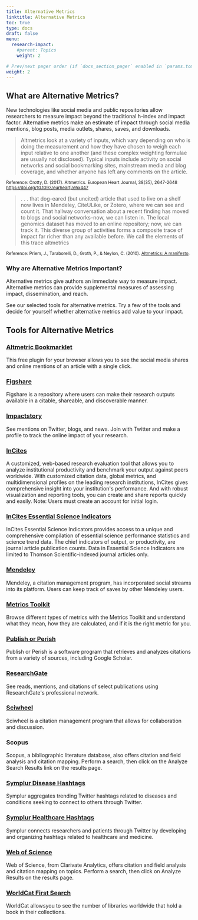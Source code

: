 ```yaml
---
title: Alternative Metrics
linktitle: Alternative Metrics
toc: true
type: docs
draft: false
menu:
  research-impact:
    #parent: Topics
    weight: 2

# Prev/next pager order (if `docs_section_pager` enabled in `params.toml`)
weight: 2
---
```


## What are Alternative Metrics?

New technologies like social media and public repositories allow researchers to measure impact beyond the traditional h-index and impact factor. Alternative metrics make an estimate of impact through social media mentions, blog posts, media outlets, shares, saves, and downloads.

>Altmetrics look at a variety of inputs, which vary depending on who is doing the measurement and how they have chosen to weigh each input relative to one another (and these complex weighting formulae are usually not disclosed). Typical inputs include activity on social networks and social bookmarking sites, mainstream media and blog coverage, and whether anyone has left any comments on the article. 

<sub>Reference: Crotty, D. (2017). Altmetrics. European Heart Journal, 38(35), 2647-2648 https://doi.org/10.1093/eurheartj/ehx447</sub>

>. . . that dog-eared (but uncited) article that used to live on a shelf now lives in Mendeley, CiteULike, or Zotero, where we can see and count it. That hallway conversation about a recent finding has moved to blogs and social networks–now, we can listen in. The local genomics dataset has moved to an online repository; now, we can track it. This diverse group of activities forms a composite trace of impact far richer than any available before. We call the elements of this trace altmetrics 

<sub>Reference: Priem, J., Taraborelli, D., Groth, P., & Neylon, C. (2010). [Altmetrics: A manifesto](http://altmetrics.org/manifesto/).</sub>

### Why are Alternative Metrics Important?

Alternative metrics give authors an immediate way to measure impact. Alternative metrics can provide supplemental measures of assessing impact, dissemination, and reach.

See our selected tools for alternative metrics. Try a few of the tools and decide for yourself whether alternative metrics add value to your impact.

## Tools for Alternative Metrics

### [Altmetric Bookmarklet](https://www.altmetric.com/products/free-tools/bookmarklet/)

This free plugin for your browser allows you to see the social media shares and online mentions of an article with a single click.
### [Figshare](https://figshare.com/)

Figshare is a repository where users can make their research outputs available in a citable, shareable, and discoverable manner.
### [Impactstory](https://profiles.impactstory.org/)

See mentions on Twitter, blogs, and news. Join with Twitter and make a profile to track the online impact of your research.
### [InCites](https://incites.clarivate.com/)

A customized, web-based research evaluation tool that allows you to analyze institutional productivity and benchmark your output against peers worldwide. With customized citation data, global metrics, and multidimensional profiles on the leading research institutions, InCites gives comprehensive insight into your institution's performance. And with robust visualization and reporting tools, you can create and share reports quickly and easily. Note: Users must create an account for initial login.
### [InCites Essential Science Indicators](https://esi.clarivate.com/IndicatorsAction.action)

InCites Essential Science Indicators provides access to a unique and comprehensive compilation of essential science performance statistics and science trend data. The chief indicators of output, or productivity, are journal article publication counts. Data in Essential Science Indicators are limited to Thomson Scientific-indexed journal articles only.
### [Mendeley](https://www.mendeley.com/?interaction_required=true)

Mendeley, a citation management program, has incorporated social streams into its platform. Users can keep track of saves by other Mendeley users.
### [Metrics Toolkit](https://www.metrics-toolkit.org/)

Browse different types of metrics with the Metrics Toolkit and understand what they mean, how they are calculated, and if it is the right metric for you.

### [Publish or Perish](https://harzing.com/resources/publish-or-perish)

Publish or Perish is a software program that retrieves and analyzes citations from a variety of sources, including Google Scholar.
### [ResearchGate](https://www.researchgate.net/)

See reads, mentions, and citations of select publications using ResearchGate's professional network.
### [Sciwheel](https://sciwheel.com/)

Sciwheel is a citation management program that allows for collaboration and discussion.
### Scopus

Scopus, a bibliographic literature database, also offers citation and field analysis and citation mapping. Perform a search, then click on the Analyze Search Results link on the results page.
### [Symplur Disease Hashtags](https://www.symplur.com/healthcare-hashtags/diseases/)

Symplur aggregates trending Twitter hashtags related to diseases and conditions seeking to connect to others through Twitter.
### [Symplur Healthcare Hashtags](https://www.symplur.com/healthcare-hashtags/regular/)

Symplur connects researchers and patients through Twitter by developing and organizing hashtags related to healthcare and medicine.
### [Web of Science](https://clarivate.com/webofsciencegroup/solutions/web-of-science/)

Web of Science, from Clarivate Analytics, offers citation and field analysis and citation mapping on topics. Perform a search, then click on Analyze Results on the results page.
### [WorldCat First Search](https://firstsearch.oclc.org/)

WorldCat allowsyou to see the number of libraries worldwide that hold a book in their collections.